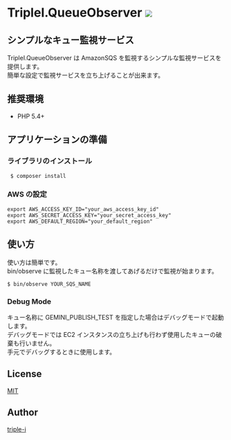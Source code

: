 TripleI.QueueObserver ![](https://travis-ci.org/triple-i/TripleI.QueueObserver.svg?branch=develop)
=======
シンプルなキュー監視サービス
---------------------------------------------
TripleI.QueueObserver は AmazonSQS を監視するシンプルな監視サービスを提供します。  
簡単な設定で監視サービスを立ち上げることが出来ます。


推奨環境
------------
 * PHP 5.4+

アプリケーションの準備
---------------

### ライブラリのインストール
```
 $ composer install
```

### AWS の設定
```
export AWS_ACCESS_KEY_ID="your_aws_access_key_id"
export AWS_SECRET_ACCESS_KEY="your_secret_access_key"
export AWS_DEFAULT_REGION="your_default_region"
```


使い方
---------
使い方は簡単です。  
bin/observe に監視したキュー名称を渡してあげるだけで監視が始まります。


```
$ bin/observe YOUR_SQS_NAME
```

### Debug Mode
キュー名称に GEMINI_PUBLISH_TEST を指定した場合はデバッグモードで起動します。  
デバッグモードでは EC2 インスタンスの立ち上げも行わず使用したキューの破棄も行いません。  
手元でデバッグするときに使用します。


## License

[MIT](https://github.com/triple-i/TripleI.QueueObserver/blob/master/LICENSE)

## Author

[triple-i](https://github.com/triple-i)

